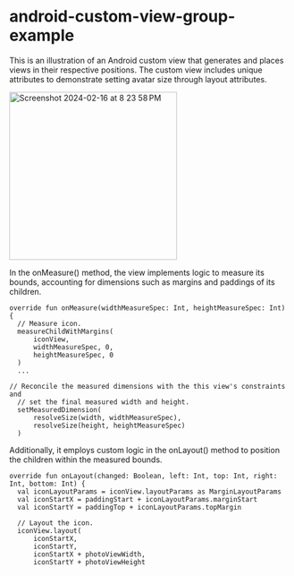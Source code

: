 # android-custom-view-group-example

This is an illustration of an Android custom view that generates and places views in their respective positions. The custom view includes unique attributes to demonstrate setting avatar size through layout attributes. 

<img width="300" alt="Screenshot 2024-02-16 at 8 23 58 PM" src="https://github.com/vshpyrka/android-custom-view-group-example/assets/2741602/8162134c-e1f1-496a-a159-10d49447dc7b">

In the onMeasure() method, the view implements logic to measure its bounds, accounting for dimensions such as margins and paddings of its children. 

```
override fun onMeasure(widthMeasureSpec: Int, heightMeasureSpec: Int) {
  // Measure icon.
  measureChildWithMargins(
      iconView,
      widthMeasureSpec, 0,
      heightMeasureSpec, 0
  )
  ...

// Reconcile the measured dimensions with the this view's constraints and
  // set the final measured width and height.
  setMeasuredDimension(
      resolveSize(width, widthMeasureSpec),
      resolveSize(height, heightMeasureSpec)
  )
```

Additionally, it employs custom logic in the onLayout() method to position the children within the measured bounds.

```
override fun onLayout(changed: Boolean, left: Int, top: Int, right: Int, bottom: Int) {
  val iconLayoutParams = iconView.layoutParams as MarginLayoutParams
  val iconStartX = paddingStart + iconLayoutParams.marginStart
  val iconStartY = paddingTop + iconLayoutParams.topMargin

  // Layout the icon.
  iconView.layout(
      iconStartX,
      iconStartY,
      iconStartX + photoViewWidth,
      iconStartY + photoViewHeight
```
